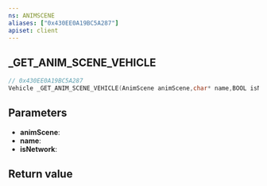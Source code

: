 ```yaml
---
ns: ANIMSCENE
aliases: ["0x430EE0A19BC5A287"]
apiset: client
---
```

## _GET_ANIM_SCENE_VEHICLE

```c
// 0x430EE0A19BC5A287
Vehicle _GET_ANIM_SCENE_VEHICLE(AnimScene animScene,char* name,BOOL isNetwork);
```


## Parameters
* **animScene**:
* **name**:
* **isNetwork**:

## Return value